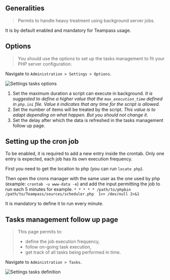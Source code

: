 <!-- docs/manage/tasks.md -->

## Generalities

> Permits to handle heavy treatment using background server jobs. 

It is by default enabled and mandatory for Teampass usage.

## Options

> You should use the options to set up the tasks management to fit your PHP server configuration.

Navigate to `Administration > Settings > Options`.

![Settings tasks options](./_media/settings_tasks_options_01.png)

1. Set the maximum duration a script can execute in background. 
_It is suggested to define a higher value that the `max_execution_time` defined in `php.ini` file. Value `0` indicates that any time for the script is allowed._ 
2. Set the number of items will be treated by the script.
_This value is to adapt depending on what happen. But you should not change it._
3. Set the delay after which the data is refreshed in the tasks management follow up page.


## Setting up the cron job

To be enabled, it is required to add a new entry inside the crontab.
Only one entry is expected, each job has its own execution frequency.

First you need to get the location to php (you can run `locate php`).

Then open the crons manager with the same user as the one used by php (example: `crontab -u www-data -e`)
and add the input permitting the job to run each 5 minutes for example.
``* * * * * /path/to/phpbin /path/to/Teampass/sources/scheduler.php  1>> /dev/null 2>&1``

It is mandatory to define it to run every minute.

## Tasks management follow up page

> This page permits to:
> * define the job execution frequency,
> * follow on-going task execution,
> * get track of all tasks being performed in time.

Navigate to `Administration > Tasks`.

![Settings tasks definition](./_media/settings_tasks_options_02.png)